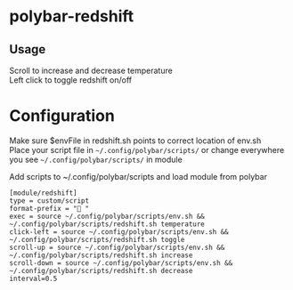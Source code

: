 # polybar-redshift

## Usage 
Scroll to increase and decrease temperature <br />
Left click to toggle redshift on/off

# Configuration 
Make sure $envFile in redshift.sh points to correct location of env.sh <br />
Place your script file in `~/.config/polybar/scripts/` or change everywhere you see `~/.config/polybar/scripts/` in module


Add scripts to ~/.config/polybar/scripts and load module from polybar

```
[module/redshift]
type = custom/script
format-prefix = " "  
exec = source ~/.config/polybar/scripts/env.sh && ~/.config/polybar/scripts/redshift.sh temperature 
click-left = source ~/.config/polybar/scripts/env.sh && ~/.config/polybar/scripts/redshift.sh toggle 
scroll-up = source ~/.config/polybar/scripts/env.sh && ~/.config/polybar/scripts/redshift.sh increase
scroll-down = source ~/.config/polybar/scripts/env.sh && ~/.config/polybar/scripts/redshift.sh decrease
interval=0.5
```
